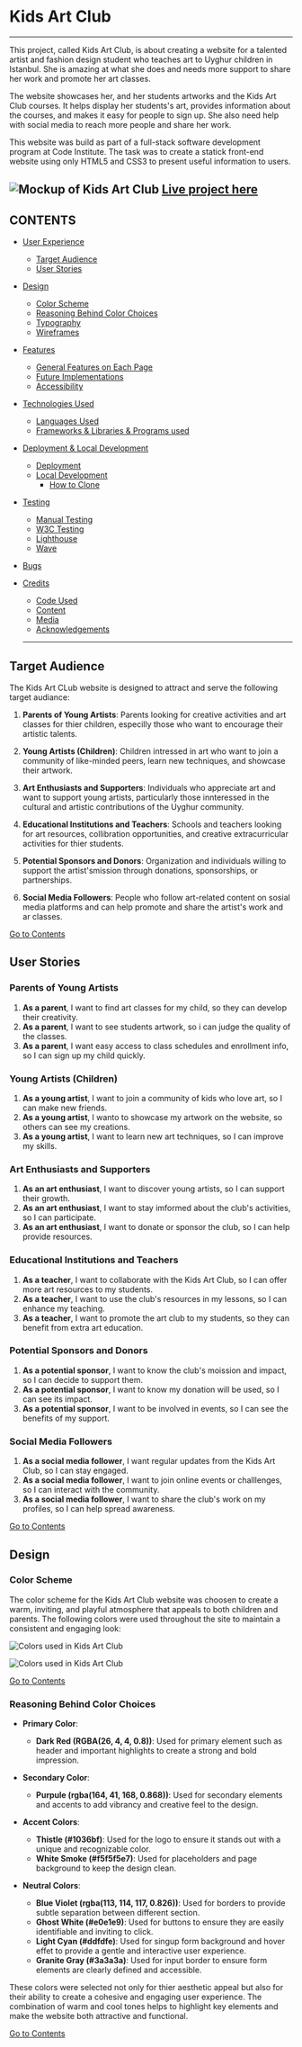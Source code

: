# Kids Art Club

---

This project, called Kids Art Club, is about creating a website for a talented artist and fashion design student who teaches art to Uyghur children in Istanbul. She is amazing at what she does and needs more support to share her work and promote her art classes.

The website showcases her, and her students artworks and the Kids Art Club courses. It helps display her students's art, provides information about the courses, and makes it easy for people to sign up. She also need help with social media to reach more people and share her work.

This website was build as part of a full-stack software development program at Code Institute. The task was to create a statick front-end website using only HTML5 and CSS3 to present useful information to users.

![Mockup of Kids Art Club](assets/images/readme/review.webp)
[Live project here](https://mustafa-vienna.github.io/pp1-kids-art-club/)
---

## CONTENTS

* [User Experience](#target-experience)
  * [Target Audience](#target-audience)
  * [User Stories](#user-stories)

* [Design](#design)
  * [Color Scheme](#color-scheme)
  * [Reasoning Behind Color Choices](#color-selection)
  * [Typography](#typography)
  * [Wireframes](#wireframes)

* [Features](#features)
  * [General Features on Each Page](#features-on-each-page)
  * [Future Implementations](#future-implementations)
  * [Accessibility](#accessibility)

* [Technologies Used](#technologies-used)
  * [Languages Used](#languages-used)
  * [Frameworks & Libraries & Programs used](#frameworks-libraries-programs-user)

* [Deployment & Local Development](#deployment-local-development)
  * [Deployment](#deployment)
  * [Local Development](#local-development)
    * [How to Clone](#how-to-clone)

* [Testing](#testing)
  * [Manual Testing](#manual-testing)
  * [W3C Testing](#html-css-testing)
  * [Lighthouse](#optimization-testing)
  * [Wave](#accessibility-testing)

* [Bugs](#bugs)

* [Credits](#credits)
  * [Code Used](#code-used)
  * [Content](#contents)
  * [Media](#media)
  * [Acknowledgements](#acknowledgements)


  ---
## Target Audience

The Kids Art CLub website is designed to attract and serve the following target audiance:

1. **Parents of Young Artists**: Parents looking for creative activities and art classes for thier children, especilly those who want to encourage their artistic talents.

2. **Young Artists (Children)**: Children intressed in art who want to join a community of like-minded peers, learn new techniques, and showcase their artwork.

3. **Art Enthusiasts and Supporters**: Individuals who appreciate art and want to support young artists, particularly those innteressed in the cultural and artistic contributions of the Uyghur community.

4. **Educational Institutions and Teachers**: Schools and teachers looking for art resources, collibration opportunities, and creative extracurricular activities for thier students.

5. **Potential Sponsors and Donors**: Organization and individuals willing to support the artist'smission through donations, sponsorships, or partnerships.

6. **Social Media Followers**: People who follow art-related content on sosial media platforms and can help promote and share the artist's work and ar classes.

[Go to Contents](#contents)

## User Stories

### Parents of Young Artists

1. **As a parent**, I want to find art classes for my child, so they can develop their creativity.
2. **As a parent**, I want to see students artwork, so i can judge the quality of the classes.
3. **As a parent**, I want easy access to class schedules and enrollment info, so I can sign up my child quickly.

### Young Artists (Children)

1. **As a young artist**, I want to join a community of kids who love art, so I can make new friends.
2. **As a young artist**, I wanto to showcase my artwork on the website, so others can see my creations.
3. **As a young artist**, I want to learn new art techniques, so I can improve my skills.

### Art Enthusiasts and Supporters

1. **As an art enthusiast**, I want to discover young artists, so I can support their growth.
2. **As an art enthusiast**, I want to stay imformed about the club's activities, so I can participate.
3. **As an art enthusiast**, I want to donate or sponsor the club, so I can help provide resources.

### Educational Institutions and Teachers

1. **As a teacher**, I want to collaborate with the Kids Art Club, so I can offer more art resources to my students.
2. **As a teacher**, I want to use the club's resources in my lessons, so I can enhance my teaching.
3. **As a teacher**, I want to promote the art club to my students, so they can benefit from extra art education.

### Potential Sponsors and Donors

1. **As a potential sponsor**, I want to know the club's moission and impact, so I can decide to support them.
2. **As a potential sponsor**, I want to know my donation will be used, so I can see its impact.
3. **As a potential sponsor**, I want to be involved in events, so I can see the benefits of my support.

### Social Media Followers

1. **As a social media follower**, I want regular updates from the Kids Art Club, so I can stay engaged.
2. **As a social media follower**, I want to join online events or challlenges, so I can interact with the community.
3. **As a social media follower**, I want to share the club's work on my profiles, so I can help spread awareness.

[Go to Contents](#contents)

## Design

### Color Scheme

The color scheme for the Kids Art Club website was choosen to create a warm, inviting, and playful atmosphere that appeals to both children and parents. The following colors were used throughout the site to maintain a consistent and engaging look:

![Colors used in Kids Art Club](assets/images/readme/root-color.png)

![Colors used in Kids Art Club](assets/images/readme/color_scheme.png)
 
[Go to Contents](#contents)

### Reasoning Behind Color Choices

 - **Primary Color**:
   - **Dark Red (RGBA(26, 4, 4, 0.8))**: Used for primary element such as header and important highlights to create a strong and bold impression.

- **Secondary Color**:
  - **Purpule (rgba(164, 41, 168, 0.868))**: Used for secondary elements and accents to add vibrancy and creative feel to the design.

- **Accent Colors**:
  - **Thistle (#1036bf)**: Used for the logo to ensure it stands out with a unique and recognizable color.
  - **White Smoke (#f5f5f5e7)**: Used for placeholders and page background to keep the design clean.

- **Neutral Colors**:
  - **Blue Violet (rgba(113, 114, 117, 0.826))**: Used for borders to provide subtle separation between different section.
  - **Ghost White (#e0e1e9)**: Used for buttons to ensure they are easily identifiable and inviting to click.
  - **Light Cyan (#ddfdfe)**: Used for singup form background and hover effet to provide a gentle and interactive user experience.
  - **Granite Gray (#3a3a3a)**: Used for input border to ensure form elements are clearly defined and accessible.

These colors were selected not only for thier aesthetic appeal but also for their ability to create a cohesive and engaging user experience. The combination of warm and cool tones helps to highlight key elements and make the website both attractive and functional.

[Go to Contents](#contents)